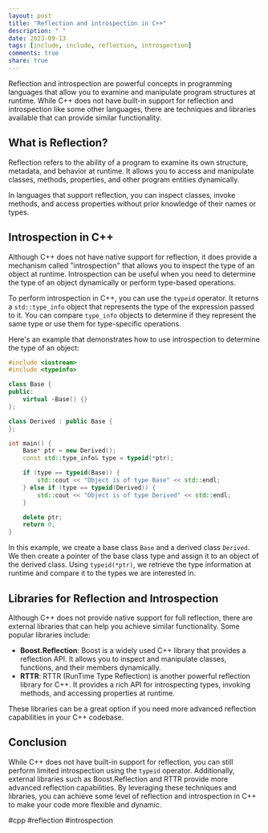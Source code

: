 ```yaml
---
layout: post
title: "Reflection and introspection in C++"
description: " "
date: 2023-09-13
tags: [include, include, reflection, introspection]
comments: true
share: true
---
```


Reflection and introspection are powerful concepts in programming languages that allow you to examine and manipulate program structures at runtime. While C++ does not have built-in support for reflection and introspection like some other languages, there are techniques and libraries available that can provide similar functionality.

## What is Reflection?

Reflection refers to the ability of a program to examine its own structure, metadata, and behavior at runtime. It allows you to access and manipulate classes, methods, properties, and other program entities dynamically.

In languages that support reflection, you can inspect classes, invoke methods, and access properties without prior knowledge of their names or types.

## Introspection in C++

Although C++ does not have native support for reflection, it does provide a mechanism called "introspection" that allows you to inspect the type of an object at runtime. Introspection can be useful when you need to determine the type of an object dynamically or perform type-based operations.

To perform introspection in C++, you can use the `typeid` operator. It returns a `std::type_info` object that represents the type of the expression passed to it. You can compare `type_info` objects to determine if they represent the same type or use them for type-specific operations.

Here's an example that demonstrates how to use introspection to determine the type of an object:

```cpp
#include <iostream>
#include <typeinfo>

class Base {
public:
    virtual ~Base() {}
};

class Derived : public Base {
};

int main() {
    Base* ptr = new Derived();
    const std::type_info& type = typeid(*ptr);

    if (type == typeid(Base)) {
        std::cout << "Object is of type Base" << std::endl;
    } else if (type == typeid(Derived)) {
        std::cout << "Object is of type Derived" << std::endl;
    }

    delete ptr;
    return 0;
}
```

In this example, we create a base class `Base` and a derived class `Derived`. We then create a pointer of the base class type and assign it to an object of the derived class. Using `typeid(*ptr)`, we retrieve the type information at runtime and compare it to the types we are interested in.

## Libraries for Reflection and Introspection

Although C++ does not provide native support for full reflection, there are external libraries that can help you achieve similar functionality. Some popular libraries include:

- **Boost.Reflection**: Boost is a widely used C++ library that provides a reflection API. It allows you to inspect and manipulate classes, functions, and their members dynamically.
- **RTTR**: RTTR (RunTime Type Reflection) is another powerful reflection library for C++. It provides a rich API for introspecting types, invoking methods, and accessing properties at runtime.

These libraries can be a great option if you need more advanced reflection capabilities in your C++ codebase.

## Conclusion

While C++ does not have built-in support for reflection, you can still perform limited introspection using the `typeid` operator. Additionally, external libraries such as Boost.Reflection and RTTR provide more advanced reflection capabilities. By leveraging these techniques and libraries, you can achieve some level of reflection and introspection in C++ to make your code more flexible and dynamic.

#cpp #reflection #introspection